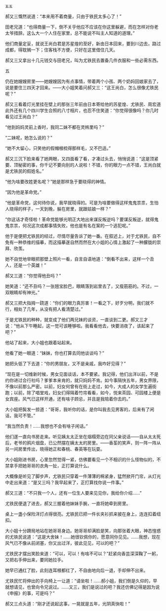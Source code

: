     五五 

   郝又三慨然说道：“本来用不着商量，只由于铁民太多心了！”

   田老兄道：“也得商量一下，倒不关乎他应不应该在你这里躲避，而在怎样对你老太爷措辞。这么大一个人住在家里，总不能说不叫主人知道的道理。”

   他们商量定妥，就说王尚白君是苏星煌的至好，新由日本回来，要到川边去，路过成都，得耽搁一下；住客栈不方便，只好在这里借住几天。

   郝又三又拿出十几元钱交与田老兄，叫为尤铁民去置备几件衣服和一些必需东西。

   五

   仍在她嫂嫂房里——她嫂嫂因为有点事情，带着两个小孩、两个奶妈回娘家去了，说是要住三四天才回来。——大小姐笑着问郝又三：“这王尚白，怎么很像尤铁民呢？”

   郝又三看着灯光里挂在壁上的那张三年前由日本寄给他的苏星煌、尤铁民、周宏道此外还有几个四川学生合照的八寸相片，也忍不住笑道：“你觉得很像吗？你几时看见过王尚白？”

   “他到妈妈灵前上香时，我同二妹不都在灵帏里吗？”

   “二妹呢，她怎么说的？”

   “她不大留心，只笑他的假帽根梳得那样毛，又不巴适。”

   郝又三沉下脸来看了她两眼，又四面看了看，才凑过头去，悄悄说道：“这是顶紧要、顶秘密的事，你千记不要向别的人说啦！不错，你的眼力一点不错，王尚白就是尤铁民的假姓名。”

   “他为啥要改姓更名呢？”她是那样急于要晓得的神情。

   “因为他是革命党。”

   “他是革命党，这何待你说，我早就晓得的。可是为啥要做得这样鬼鬼祟祟，生怕人晓得的样子，一天到晚，躲在房里，就跟姑娘一样？”

   “你这话才奇怪啦！革命党能够光明正大地出来谋反叛逆吗？要谋反叛逆，就得鬼鬼祟祟，何况这次成都事情失败，他也是有名在案的一个逃犯呢。”

   他于是便把尤铁民的经过，尽情尽量告诉了她一番。在叙述上，对于尤铁民，自不免有一种恭维的描摹，而这描摹遂自然而然在大小姐的心情上激起了一种朦胧的崇拜、欣羡。

   她不自觉地举眼把那壁上照片一看，自言自语地道：“倒看不出来，这样一个丑人，还是一个英雄！”

   郝又三道：“你觉得他丑吗？”

   她笑道：“还不丑吗？一张翘宝脸巴，眼睛落到岩里去了，又瘦筋筋的。不过，一双眼睛却有神光。”

   郝又三把大指拇一跷道：“你们的眼力真厉害！一看之下，好歹分明，我们就不行，相处了几年，从没有把人看清楚过。”

   于是尤铁民的种种，就变成了他们两兄妹的谈资，一直谈到二更。郝又三才说：“他从下午睡起，这一觉可该睡够啦。我看看他去，快要消夜了，该起来了吧？”

   他站了起来，大小姐也跟着站起来。

   他看了她一眼道：“妹妹，你也打算去同他谈谈吗？”

   她把头低了下去道：“你的男朋友，又不是亲戚，我咋好见得？”

   “现在是一切维新时候，男女见面谈话，本不要紧。我记得，他们出洋以前，不是约你进过合行社吗？爹爹本来肯的，就只妈妈不肯。如今事隔快五年，男女界限，不像以前那么严密。以前，妇女何曾有在街上走过，如今，大成人的女学生遍街跑；以前，除了唱堂戏，妇女们得隔着竹帘看看，如今，悦来茶园、可园楼上便是女宾座。风气已这样开通，还有啥子顾忌，并且是我陪着你去的。”

   大小姐把鬓发一掠道：“哥哥，我听你的话，是你叫我去见男客的，后来有了闲话，我可不管。”

   “我当然负责！……我想也不会有啥子闲话。”

   他们遂一直向书房走来。听见姨太太正坐在烟榻旁边在同父亲说话——自从太太死后，老爷的鸦片烟盘，已公然摆在姨太太的房里。——香荃的笑声，则一阵一阵从另一间房里传出，晓得她正和春桃、春英等在玩耍。

   大小姐刚进书房，心里忽然觉得一紧，仿佛要看见一个不相识的什么怪物似的，不禁拿手把她哥哥的衣角一扯，正打算说什么。

   大概像是听见了脚步声，尤铁民只穿着一件薄薄的棉紧身，猛然掀开门帘，从灯光中走出来道：“是又三吗？我早起来了，正打算找你说一件事。”

   郝又三道：“不只我一个人，还有一位生人要来见见你，我给你介绍……”

   尤铁民便退了进去，郝又三握着他妹妹手腕，一直将她牵到房里。

   桌上一盏小保险洋灯点得很亮。尤铁民已把一件长夹衫抓来披在身上，连连扣着纽扣。

   大小姐十分蹐局地站在她哥哥身边。她哥哥却满脸是笑，向那张着大眼，神态惶惑的尤铁民说道：“这是大舍妹！……她很钦佩你的，愿意同你见见。……我想，现在风气已不像从前闭塞，你又出过洋，彼此见见，可以的吧？”

   尤铁民才摆出笑脸来道：“可以，可以！有啥不可以？”赶紧向香芸深深鞠了一躬，又把右手伸出来，要同她拉手。

   她早已通红了脸，此刻连耳根都红了，不自由地向后一退，手却伸不出来。

   尤铁民忙将伸出的手向椅上一让道：“请坐啦！……郝小姐，我们倒是久仰的，早就想请见，也曾向令兄说过。……又三，我们是说过的吧？我还仿佛记得是因为说《申报》的事，可是吗？”

   郝又三点头道：“刚才还说起这事，一晃就是五年，光阴真快啦！”

